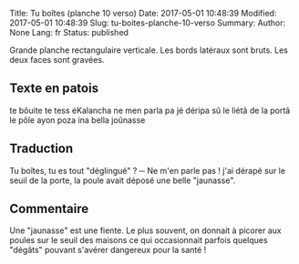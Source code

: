 Title: Tu boîtes (planche 10 verso)
Date: 2017-05-01 10:48:39
Modified: 2017-05-01 10:48:39
Slug: tu-boites-planche-10-verso
Summary: 
Author: None
Lang: fr
Status: published

Grande planche rectangulaire verticale. Les bords latéraux sont bruts. Les deux faces sont gravées.
<img style="float: left;" alt="" src="{static}/images/planche_10_verso.png">
## Texte en patois
te bôuite te tess éKalancha ne men parla pa jé déripa sû le liétâ de la portâ le pôle ayon poza ina bella joûnasse

## Traduction
Tu boîtes, tu es tout "déglingué" ?
─   Ne m'en parle pas ! j'ai dérapé sur le seuil de la porte, la poule avait déposé une belle "jaunasse".

## Commentaire
Une "jaunasse" est une fiente. Le plus souvent, on donnait à picorer aux poules sur le seuil des maisons ce qui occasionnait parfois quelques "dégâts" pouvant s'avérer dangereux pour la santé !
